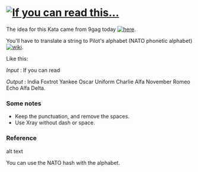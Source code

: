 
# [![If you can read this...](https://www.codewars.com/kata/if-you-can-read-this-dot-dot-dot)](https://www.codewars.com/kata/if-you-can-read-this-dot-dot-dot)


The idea for this Kata came from 9gag today [![here](https://9gag.com/gag/amrb4r9)](https://9gag.com/gag/amrb4r9).


You'll have to translate a string to Pilot's alphabet (NATO phonetic alphabet) [![wiki](https://en.wikipedia.org/wiki/NATO_phonetic_alphabet)](https://en.wikipedia.org/wiki/NATO_phonetic_alphabet).



Like this:

*Input* : If you can read

*Output* : India Foxtrot Yankee Oscar Uniform Charlie Alfa November Romeo Echo Alfa Delta.

### Some notes

* Keep the punctuation, and remove the spaces.
* Use Xray without dash or space.

### Reference

alt text

You can use the NATO hash with the alphabet.
